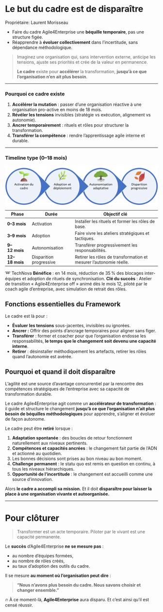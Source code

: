 # Le but du cadre est de disparaître

Propriétaire: Laurent Morisseau

- Faire du cadre Agile4Enterprise une **béquille temporaire**, pas une structure figée.
- Réapprendre à **évoluer collectivement** dans l’incertitude, sans dépendance méthodologique.

> Imaginez une organisation qui, sans intervention externe, anticipe les tensions, ajuste ses priorités et crée de la valeur en permanence.
> 
> 
> **Le cadre** existe pour **accélérer** la transformation, **jusqu’à ce que l’organisation n’en ait plus besoin**.
> 

---

### Pourquoi ce cadre existe

1. **Accélérer la mutation** : passer d’une organisation réactive à une organisation pro-active en moins de 18 mois.
2. **Révéler les tensions** invisibles (stratégie vs exécution, alignement vs autonomie).
3. **Ancrer temporairement** : rituels et rôles pour structurer la transformation.
4. **Transférer la compétence** : rendre l’apprentissage agile interne et durable.

---

### Timeline type (0–18 mois)

![image.png](image.png)

| Phase | Durée | Objectif clé |
| --- | --- | --- |
| **0–3 mois** | Activation | Installer les rituels et former les rôles de base. |
| **3–9 mois** | Adoption | Faire vivre les ateliers stratégiques et tactiques. |
| **9–12 mois** | Autonomisation | Transférer progressivement les responsabilités. |
| **12–18 mois** | Disparition progressive | Retirer les rôles de transformation et mesurer l’autonomie réelle. |

➿ TechNova **Bénéfice** : en 14 mois, réduction de 35 % des blocages inter-équipes et adoption de rituels de synchronisation. **Clé du succès** : Atelier de transition « Agile4Enterprise off » animé dès le mois 12, piloté par le coach agile d’entreprise, avec simulation de retrait des rôles.

## Fonctions essentielles du Framework

Le cadre est là pour :

- **Évaluer** **les tensions** sous-jacentes, invisibles ou ignorées.
- **Ancrer :** Offrir des points d’ancrage temporaires pour aligner sans figer.
- **Transférer** : former et coacher pour que l’organisation endosse les responsabilités, **le temps que le changement soit devenu une capacité interne**.
- **Retirer** : désinstaller méthodiquement les artefacts, retirer les rôles quand l’autonomie est avérée.

## Pourquoi et quand il doit disparaître

L’agilité est une source d’avantage concurrentiel par la rencontre des compétences stratégiques de l’entreprise avec sa capacité de transformation durable.

Le cadre Agile4Enterprise agit comme un **accélérateur de transformation** : il guide et structure le changement **jusqu’à ce que l’organisation n’ait plus besoin de béquilles méthodologiques** pour apprendre, s’aligner et évoluer de façon autonome.

Le cadre peut être **retiré** lorsque :

1. **Adaptation spontanée** : des boucles de retour fonctionnent naturellement aux niveaux pertinents.
2. **Compétences et capacités ancrées** : le changement fait partie de l’ADN et actionné au quotidien.
3. Les bonnes décisions sont prises au bon niveau au bon moment.
4. **Challenge permanent** : le statu quo est remis en question en continu, à tous les niveaux hiérarchiques.
5. **Opportunité de l’incertitude** : le changement est accueilli comme une source d’innovation.

Alors **le cadre a accompli sa mission.** Et il doit **disparaître pour laisser la place à une organisation vivante et autoorganisée.**

---

# Pour clôturer

> Transformer est un acte temporaire. Piloter par le vivant est une capacité permanente.
> 

Le **succès** d’Agile4Enterprise **ne se mesure pas** :

- au nombre d’équipes formées,
- au nombre de rôles créés,
- au taux d’adoption des outils du cadre.

Il se mesure **au moment où l’organisation peut dire** :

> **“Nous n’avons plus besoin du cadre.
Nous savons choisir et changer ensemble.”**
> 

🔥 À ce moment-là, **Agile4Enterprise** aura disparu. Et c’est ainsi qu’il est censé réussir.